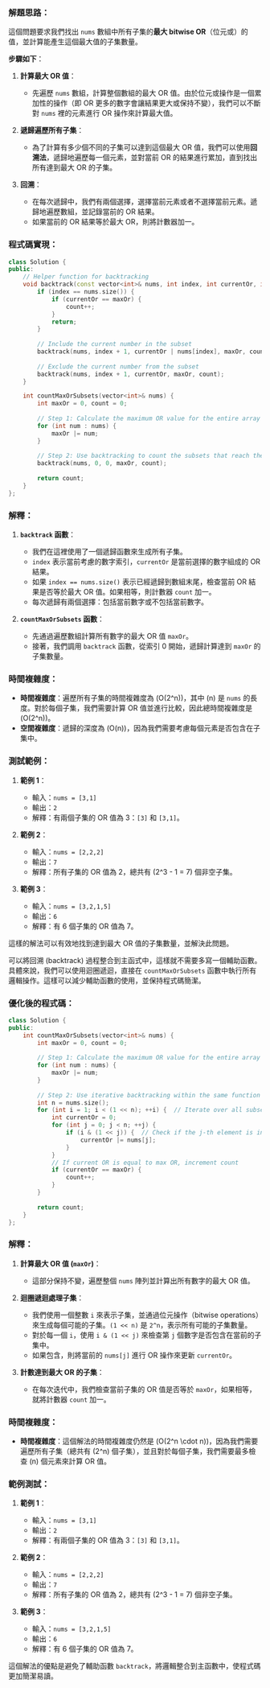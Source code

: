 ### 解題思路：

這個問題要求我們找出 `nums` 數組中所有子集的**最大 bitwise OR**（位元或）的值，並計算能產生這個最大值的子集數量。

**步驟如下**：

1. **計算最大 OR 值**：
   - 先遍歷 `nums` 數組，計算整個數組的最大 OR 值。由於位元或操作是一個累加性的操作（即 OR 更多的數字會讓結果更大或保持不變），我們可以不斷對 `nums` 裡的元素進行 OR 操作來計算最大值。

2. **遞歸遍歷所有子集**：
   - 為了計算有多少個不同的子集可以達到這個最大 OR 值，我們可以使用**回溯法**，遞歸地遍歷每一個元素，並對當前 OR 的結果進行累加，直到找出所有達到最大 OR 的子集。

3. **回溯**：
   - 在每次遞歸中，我們有兩個選擇，選擇當前元素或者不選擇當前元素。遞歸地遍歷數組，並記錄當前的 OR 結果。
   - 如果當前的 OR 結果等於最大 OR，則將計數器加一。

### 程式碼實現：

```cpp
class Solution {
public:
    // Helper function for backtracking
    void backtrack(const vector<int>& nums, int index, int currentOr, int maxOr, int& count) {
        if (index == nums.size()) {
            if (currentOr == maxOr) {
                count++;
            }
            return;
        }
        
        // Include the current number in the subset
        backtrack(nums, index + 1, currentOr | nums[index], maxOr, count);
        
        // Exclude the current number from the subset
        backtrack(nums, index + 1, currentOr, maxOr, count);
    }

    int countMaxOrSubsets(vector<int>& nums) {
        int maxOr = 0, count = 0;
        
        // Step 1: Calculate the maximum OR value for the entire array
        for (int num : nums) {
            maxOr |= num;
        }
        
        // Step 2: Use backtracking to count the subsets that reach the maximum OR
        backtrack(nums, 0, 0, maxOr, count);
        
        return count;
    }
};
```

### 解釋：

1. **`backtrack` 函數**：
   - 我們在這裡使用了一個遞歸函數來生成所有子集。
   - `index` 表示當前考慮的數字索引，`currentOr` 是當前選擇的數字組成的 OR 結果。
   - 如果 `index == nums.size()` 表示已經遞歸到數組末尾，檢查當前 OR 結果是否等於最大 OR 值。如果相等，則計數器 `count` 加一。
   - 每次遞歸有兩個選擇：包括當前數字或不包括當前數字。

2. **`countMaxOrSubsets` 函數**：
   - 先通過遍歷數組計算所有數字的最大 OR 值 `maxOr`。
   - 接著，我們調用 `backtrack` 函數，從索引 0 開始，遞歸計算達到 `maxOr` 的子集數量。

### 時間複雜度：

- **時間複雜度**：遍歷所有子集的時間複雜度為 \(O(2^n)\)，其中 \(n\) 是 `nums` 的長度。對於每個子集，我們需要計算 OR 值並進行比較，因此總時間複雜度是 \(O(2^n)\)。
- **空間複雜度**：遞歸的深度為 \(O(n)\)，因為我們需要考慮每個元素是否包含在子集中。

### 測試範例：

1. **範例 1**：
   - 輸入：`nums = [3,1]`
   - 輸出：`2`
   - 解釋：有兩個子集的 OR 值為 3：`[3]` 和 `[3,1]`。

2. **範例 2**：
   - 輸入：`nums = [2,2,2]`
   - 輸出：`7`
   - 解釋：所有子集的 OR 值為 2，總共有 \(2^3 - 1 = 7\) 個非空子集。

3. **範例 3**：
   - 輸入：`nums = [3,2,1,5]`
   - 輸出：`6`
   - 解釋：有 6 個子集的 OR 值為 7。

這樣的解法可以有效地找到達到最大 OR 值的子集數量，並解決此問題。

可以將回溯 (backtrack) 過程整合到主函式中，這樣就不需要多寫一個輔助函數。具體來說，我們可以使用迴圈遞迴，直接在 `countMaxOrSubsets` 函數中執行所有邏輯操作。這樣可以減少輔助函數的使用，並保持程式碼簡潔。

### 優化後的程式碼：

```cpp
class Solution {
public:
    int countMaxOrSubsets(vector<int>& nums) {
        int maxOr = 0, count = 0;
        
        // Step 1: Calculate the maximum OR value for the entire array
        for (int num : nums) {
            maxOr |= num;
        }
        
        // Step 2: Use iterative backtracking within the same function
        int n = nums.size();
        for (int i = 1; i < (1 << n); ++i) {  // Iterate over all subsets
            int currentOr = 0;
            for (int j = 0; j < n; ++j) {
                if (i & (1 << j)) {  // Check if the j-th element is in the subset
                    currentOr |= nums[j];
                }
            }
            // If current OR is equal to max OR, increment count
            if (currentOr == maxOr) {
                count++;
            }
        }
        
        return count;
    }
};
```

### 解釋：

1. **計算最大 OR 值 (`maxOr`)**：
   - 這部分保持不變，遍歷整個 `nums` 陣列並計算出所有數字的最大 OR 值。

2. **迴圈遞迴處理子集**：
   - 我們使用一個整數 `i` 來表示子集，並通過位元操作（bitwise operations）來生成每個可能的子集。`(1 << n)` 是 `2^n`，表示所有可能的子集數量。
   - 對於每一個 `i`，使用 `i & (1 << j)` 來檢查第 `j` 個數字是否包含在當前的子集中。
   - 如果包含，則將當前的 `nums[j]` 進行 OR 操作來更新 `currentOr`。

3. **計數達到最大 OR 的子集**：
   - 在每次迭代中，我們檢查當前子集的 OR 值是否等於 `maxOr`，如果相等，就將計數器 `count` 加一。

### 時間複雜度：

- **時間複雜度**：這個解法的時間複雜度仍然是 \(O(2^n \cdot n)\)，因為我們需要遍歷所有子集（總共有 \(2^n\) 個子集），並且對於每個子集，我們需要最多檢查 \(n\) 個元素來計算 OR 值。

### 範例測試：

1. **範例 1**：
   - 輸入：`nums = [3,1]`
   - 輸出：`2`
   - 解釋：有兩個子集的 OR 值為 3：`[3]` 和 `[3,1]`。

2. **範例 2**：
   - 輸入：`nums = [2,2,2]`
   - 輸出：`7`
   - 解釋：所有子集的 OR 值為 2，總共有 \(2^3 - 1 = 7\) 個非空子集。

3. **範例 3**：
   - 輸入：`nums = [3,2,1,5]`
   - 輸出：`6`
   - 解釋：有 6 個子集的 OR 值為 7。

這個解法的優點是避免了輔助函數 `backtrack`，將邏輯整合到主函數中，使程式碼更加簡潔易讀。